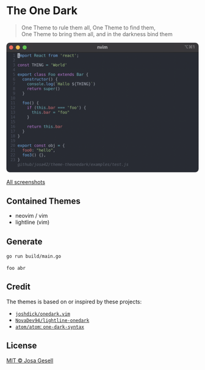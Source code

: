 # The One Dark

> One Theme to rule them all, One Theme to find them,  
> One Theme to bring them all, and in the darkness bind them

![](screenshots/vim-test.js-polyglot.png)

[All screenshots](docs/screenshots.md)

## Contained Themes

- neovim / vim
- lightline (vim)

## Generate

```sh
go run build/main.go
```

```
foo abr
```

## Credit

The themes is based on or inspired by these projects:

- [`joshdick/onedark.vim`](https://github.com/joshdick/onedark.vim)
- [`NovaDev94/lightline-onedark`](https://github.com/NovaDev94/lightline-onedark)
- [`atom/atom`: `one-dark-syntax`](https://github.com/atom/atom/tree/master/packages/one-dark-syntax)

## License

[MIT © Josa Gesell](LICENSE)
